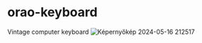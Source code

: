 # orao-keyboard
Vintage computer keyboard
![Képernyőkép 2024-05-16 212517](https://github.com/tothrick/orao-keyboard/assets/151435773/8ec28aeb-bf28-4a53-ac93-4f194181c285)
